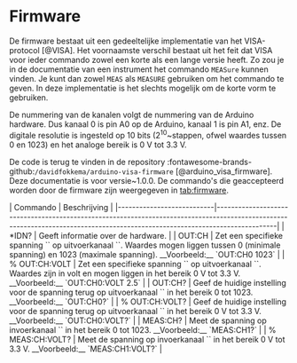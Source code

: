 # Firmware
<div id="ch:firmware"></div>

De firmware bestaat uit een gedeeltelijke implementatie van het VISA-protocol [@VISA]. Het voornaamste verschil bestaat uit het feit dat VISA voor ieder commando zowel een korte als een lange versie heeft. Zo zou je in de documentatie van een instrument het commando `MEASure` kunnen vinden. Je kunt dan zowel `MEAS` als `MEASURE` gebruiken om het commando te geven. In deze implementatie is het slechts mogelijk om de korte vorm te gebruiken.

De nummering van de kanalen volgt de nummering van de Arduino hardware. Dus kanaal 0 is pin A0 op de Arduino, kanaal 1 is pin A1, enz. De digitale resolutie is ingesteld op 10 bits ($2^{10}$~stappen, ofwel waardes tussen 0 en 1023) en het analoge bereik is 0 V tot 3.3 V.

De code is terug te vinden in de repository :fontawesome-brands-github:`/davidfokkema/arduino-visa-firmware` [@arduino_visa_firmware]. Deze documentatie is voor versie~1.0.0. De commando's die geaccepteerd worden door de firmware zijn weergegeven in [tab:firmware](tab:firmware).

  <div id="tab:firmware"></div>
|  Commando                 |  Beschrijving                                                                                                                                                               |
|---------------------------|-----------------------------------------------------------------------------------------------------------------------------------------------------------------------------|
| *IDN?                     | Geeft informatie over de hardware.                                                                                                                                          |
| OUT:CH<ch> <value>        | Zet een specifieke spanning `<value>` op uitvoerkanaal `<ch>`. Waardes mogen liggen tussen 0 (minimale spanning) en 1023 (maximale spanning). __Voorbeeld:__ `OUT:CH0 1023` |
| % OUT:CH<ch>:VOLT <value> | Zet een specifieke spanning `<value>` op uitvoerkanaal `<ch>`. Waardes zijn in volt en mogen liggen in het bereik 0 V tot 3.3 V. __Voorbeeld:__ `OUT:CH0:VOLT 2.5`          |
| OUT:CH<ch>?               | Geef de huidige instelling voor de spanning terug op uitvoerkanaal `<ch>` in het bereik 0 tot 1023. __Voorbeeld:__ `OUT:CH0?`                                               |
| % OUT:CH<ch>:VOLT?        | Geef de huidige instelling voor de spanning terug op uitvoerkanaal `<ch>` in het bereik 0 V tot 3.3 V. __Voorbeeld:__ `OUT:CH0:VOLT?`                                       |
| MEAS:CH<ch>?              | Meet de spanning op invoerkanaal `<ch>` in het bereik 0 tot 1023. __Voorbeeld:__ `MEAS:CH1?`                                                                                |
| % MEAS:CH<ch>:VOLT?       | Meet de spanning op invoerkanaal `<ch>` in het bereik 0 V tot 3.3 V. __Voorbeeld:__ `MEAS:CH1:VOLT?`                                                                        |
